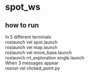 # spot_ws
## how to run
In 5 different terminals  
roslaunch vel spot.launch  
roslaunch vel map.launch  
roslaunch vel move_base.launch  
roslaunch rrt_exploration single.launch  
When 3 messages appear  
rosrun vel clicked_point.py  

